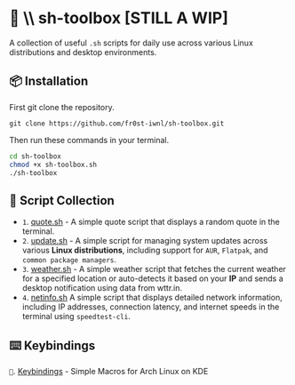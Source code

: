 # 🧰 \\\ sh-toolbox [STILL A WIP]

A collection of useful `.sh` scripts for daily use across various Linux distributions and desktop environments.

## 📦 Installation
First git clone the repository.
```
git clone https://github.com/fr0st-iwnl/sh-toolbox.git
```
Then run these commands in your terminal.
```bash
cd sh-toolbox
chmod +x sh-toolbox.sh
./sh-toolbox
```

## 🔧 Script Collection

- `1`. [quote.sh](https://github.com/fr0st-iwnl/sh-toolbox/tree/master/Quotes#-quotesh) - A simple quote script that displays a random quote in the terminal.
- `2`. [update.sh](https://github.com/fr0st-iwnl/sh-toolbox/tree/master/System%20Update#-updatesh) - A simple script for managing system updates across various **Linux distributions**, including support for `AUR`, `Flatpak`, and `common package managers`.
- `3`. [weather.sh](https://github.com/fr0st-iwnl/sh-toolbox/tree/master/Weather#-weathersh) - A simple weather script that fetches the current weather for a specified location or auto-detects it based on your **IP** and sends a desktop notification using data from wttr.in.
- `4`. [netinfo.sh](https://github.com/fr0st-iwnl/sh-toolbox/tree/master/NetInfo#-netinfosh) A simple script that displays detailed network information, including IP addresses, connection latency, and internet speeds in the terminal using `speedtest-cli`.

## ⌨️ Keybindings

`📁`. [Keybindings](https://github.com/fr0st-iwnl/sh-toolbox/tree/master/Keybindings) - Simple Macros for Arch Linux on KDE

